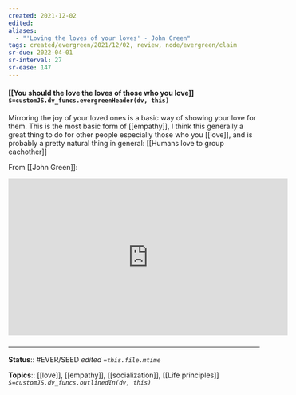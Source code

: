 ```yaml
---
created: 2021-12-02 
edited: 
aliases:
  - "'Loving the loves of your loves' - John Green"
tags: created/evergreen/2021/12/02, review, node/evergreen/claim
sr-due: 2022-04-01
sr-interval: 27
sr-ease: 147
---
```


#### [[You should the love the loves of those who you love]] `$=customJS.dv_funcs.evergreenHeader(dv, this)`

Mirroring the joy of your loved ones is a basic way of showing your love for them.
This is the most basic form of [[empathy]], 
I think this generally a great thing to do for other people especially those who you [[love]],
and is probably a pretty natural thing in general: 
[[Humans love to group eachother]]

From [[John Green]]:
<iframe width="560" height="315" src="https://www.youtube.com/embed/uZhnL_cTrfQ" title="YouTube video player" frameborder="0" allow="accelerometer; autoplay; clipboard-write; encrypted-media; gyroscope; picture-in-picture" allowfullscreen></iframe>



### <hr class="footnote"/>

**Status**:: #EVER/SEED
*edited `=this.file.mtime`*

**Topics**:: [[love]], [[empathy]], [[socialization]], [[Life principles]]
*`$=customJS.dv_funcs.outlinedIn(dv, this)`*
